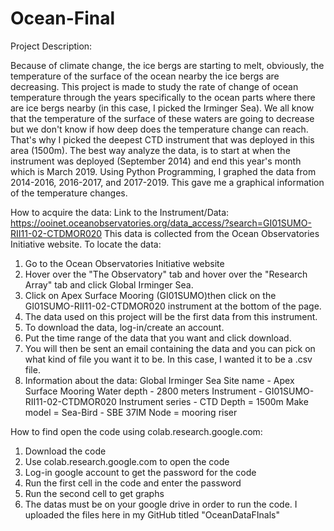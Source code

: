# Ocean-Final

Project Description:

Because of climate change, the ice bergs are starting to melt, obviously, the temperature of the surface of the ocean nearby the ice bergs are decreasing. This project is made to study the rate of change of ocean temperature through the years specifically to the ocean parts where there are ice bergs nearby (in this case, I picked the Irminger Sea). We all know that the temperature of the surface of these waters are going to decrease but we don't know if how deep does the temperature change can reach. That's why I picked the deepest CTD instrument that was deployed in this area (1500m). The best way analyze the data, is to start at when the instrument was deployed (September 2014) and end this year's month which is March 2019. Using Python Programming, I graphed the data from 2014-2016, 2016-2017, and 2017-2019. This gave me a graphical information of the temperature changes. 


How to acquire the data:
Link to the Instrument/Data: https://ooinet.oceanobservatories.org/data_access/?search=GI01SUMO-RII11-02-CTDMOR020
This data is collected from the Ocean Observatories Initiative website. To locate the data:
1. Go to the Ocean Observatories Initiative website
2. Hover over the "The Observatory" tab and hover over the "Research Array" tab and click Global Irminger Sea.
3. Click on Apex Surface Mooring (GI01SUMO)then click on the GI01SUMO-RII11-02-CTDMOR020 instrument at the bottom of the      page.
4. The data used on this project will be the first data from this instrument. 
5. To download the data, log-in/create an account.
6. Put the time range of the data that you want and click download.
7. You will then be sent an email containing the data and you can pick on what kind of file you want it to be. In this case, I wanted it to be a .csv file. 
8. Information about the data:
   Global Irminger Sea
   Site name - Apex Surface Mooring
   Water depth - 2800 meters
   Instrument - GI01SUMO-RII11-02-CTDMOR020
   Instrument series - CTD
   Depth = 1500m
   Make model = Sea-Bird - SBE 37IM
   Node = mooring riser


How to find open the code using colab.research.google.com:
1. Download the code
2. Use colab.research.google.com to open the code
3. Log-in google account to get the password for the code
4. Run the first cell in the code and enter the password
5. Run the second cell to get graphs
6. The datas must be on your google drive in order to run the code. I uploaded the files here in my GitHub titled "OceanDataFInals"
